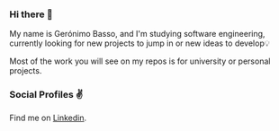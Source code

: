 ### Hi there 👋

My name is Gerónimo Basso, and I'm studying software engineering, currently looking for new projects to jump in or new ideas to develop💡

Most of the work you will see on my repos is for university or personal projects.

### Social Profiles ✌️

Find me on [Linkedin](https://www.linkedin.com/in/gerónimo-basso-04abb7230/).
